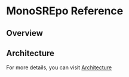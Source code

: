 # MonoSREpo Reference

## Overview

## Architecture

For more details, you can visit [Architecture](architecture.md)
